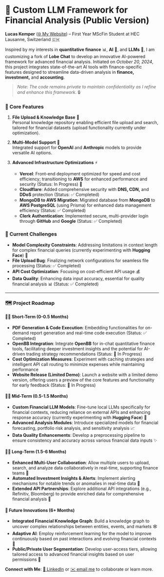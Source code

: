# 🤖 Custom LLM Framework for Financial Analysis (Public Version)

**Lucas Kemper** ([🌐 My Website](https://lucaskemper.com)) – First Year MScFin Student at HEC Lausanne, Switzerland 🇨🇭  

Inspired by my interests in **quantitative finance** 📊, **AI** 🧠, and **LLMs** 💬, I am customizing a fork of **Lobe Chat** to develop an innovative AI-powered framework for advanced financial analysis. Initiated on *October 20, 2024*, this project integrates state-of-the-art AI tools with finance-specific features designed to streamline data-driven analysis in **finance, investment,** and **accounting**.

> *Note*: *The code remains private to maintain confidentiality as I refine and enhance this framework.* 🔒

### 🌟 Core Features
1. **File Upload & Knowledge Base** 📁  
   Personal knowledge repository enabling efficient file upload and search, tailored for financial datasets (upload functionality currently under optimization).
   
2. **Multi-Model Support** 🤝  
   Integrated support for **OpenAI** and **Anthropic** models to provide versatile AI options.

3. **Advanced Infrastructure Optimizations** ⚡
   - **Vercel**: Front-end deployment optimized for speed and cost efficiency; transitioning to **AWS** for enhanced performance and security (Status: In Progress) 🚀
   - **Cloudflare**: Added comprehensive security with **DNS, CDN,** and **DDoS** protection (Status: ✅ Completed)
   - **MongoDB to AWS Migration**: Migrated database from **MongoDB** to **AWS PostgreSQL** (using Prisma) for enhanced data management efficiency (Status: ✅ Completed)
   - **Clerk Authentication**: Implemented secure, multi-provider login through **GitHub** and **Google** (Status: ✅ Completed)

### 🎯 Current Challenges
- **Model Complexity Constraints**: Addressing limitations in context length for complex financial queries (currently experimenting with **Hugging Face**) 🔄
- **File Upload Bug**: Finalizing network configurations for seamless file processing (Status: ✅ Completed)
- **API Cost Optimization**: Focusing on cost-efficient API usage 💰
- **Data Quality**: Enhancing data input accuracy, essential for quality financial analysis 📊 (Status: ✅ Completed)

---

### 🗺️ Project Roadmap

#### 🏃‍♂️ Short-Term (0-0.5 Months)
   - **PDF Generation & Code Execution**: Embedding functionalities for on-demand report generation and real-time code execution (Status: ✅ Completed)
   - **OpenBB Integration**: Integrate **OpenBB** for in-chat quantitative finance tools, facilitating deeper investment insights and the potential for AI-driven trading strategy recommendations (Status: 🔄 In Progress)
   - **Cost Optimization Measures**: Experiment with caching strategies and intelligent API call routing to minimize expenses while maintaining performance
   - **Website Release (Limited Demo)**: Launch a website with a limited demo version, offering users a preview of the core features and functionality for early feedback (Status: 🔄 In Progress)

#### 🚶‍♂️ Mid-Term (0.5-1.5 Months)
   - **Custom Financial LLM Models**: Fine-tune local LLMs specifically for financial contexts, reducing reliance on external APIs and enhancing response accuracy (currently experimenting with **Hugging Face**) 🧠
   - **Advanced Analysis Modules**: Introduce specialized models for financial forecasting, portfolio risk analysis, and sensitivity analysis 📈
   - **Data Quality Enhancements**: Develop a preprocessing pipeline to ensure consistency and accuracy across various financial data inputs ✨

#### 🏃‍♀️ Long-Term (1.5-6 Months)
   - **Enhanced Multi-User Collaboration**: Allow multiple users to upload, search, and analyze data collaboratively in real-time, supporting finance teams 👥
   - **Automated Investment Insights & Alerts**: Implement alerting mechanisms for notable trends or anomalies in real-time data 🔔
   - **Extended API Partnerships**: Explore additional API integrations (e.g., Refinitiv, Bloomberg) to provide enriched data for comprehensive financial analysis 🤝

#### 🌈 Future Innovations (6+ Months)
   - **Integrated Financial Knowledge Graph**: Build a knowledge graph to uncover complex relationships between entities, events, and markets 🕸️
   - **Adaptive AI**: Employ reinforcement learning for the model to improve continuously based on past interactions and evolving financial contexts 🔄
   - **Public/Private User Segmentation**: Develop user-access tiers, allowing tailored access to advanced financial insights based on user permissions 🔑

**Connect with Me**: [💼 LinkedIn](https://rebrand.ly/2ods4c7) or [✉️ email me](mailto:lucas.kemper@unil.ch) to collaborate or learn more.
